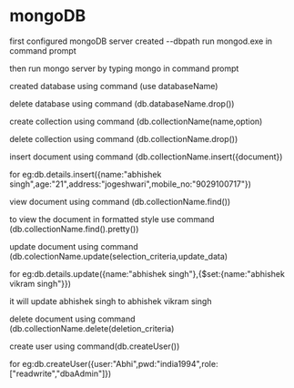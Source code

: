 # mongoDB
first configured mongoDB server
created --dbpath 
run mongod.exe in command prompt


then run mongo server by typing mongo in command prompt

created database using command (use databaseName)


delete database using command (db.databaseName.drop())

create collection using command (db.collectionName(name,option)

delete collection using command (db.collectionName.drop())

insert document using command (db.collectionName.insert({document})

for eg:db.details.insert({name:"abhishek singh",age:"21",address:"jogeshwari",mobile_no:"9029100717"})

view document using command (db.collectionName.find())

to view the document in formatted style use command (db.collectionName.find().pretty())

update document using command (db.colectionName.update(selection_criteria,update_data)

for eg:db.details.update({name:"abhishek singh"},{$set:{name:"abhishek vikram singh"}})

it will update abhishek singh to abhishek vikram singh

delete document using command (db.collectionName.delete(deletion_criteria)


create user using command(db.createUser())

for eg:db.createUser({user:"Abhi",pwd:"india1994",role:["readwrite","dbaAdmin"]})
